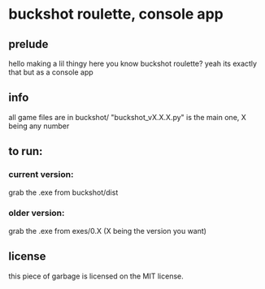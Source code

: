 # buckshot roulette, console app

## prelude

hello
making a lil thingy here
you know buckshot roulette?
yeah
its exactly that
but as a console app

## info

all game files are in buckshot/
"buckshot_vX.X.X.py" is the main one, X being any number

## to run:

### current version:

grab the .exe from buckshot/dist

### older version:

grab the .exe from exes/0.X (X being the version you want)

## license

this piece of garbage is licensed on the MIT license.

